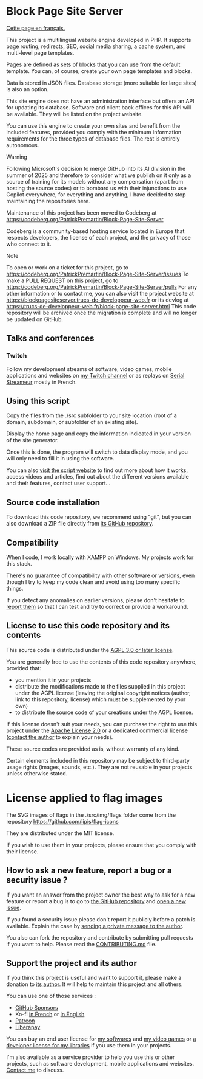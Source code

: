 # Block Page Site Server

[Cette page en français.](LISEZMOI.md)

This project is a multilingual website engine developed in PHP. It supports page routing, redirects, SEO, social media sharing, a cache system, and multi-level page templates.

Pages are defined as sets of blocks that you can use from the default template. You can, of course, create your own page templates and blocks.

Data is stored in JSON files. Database storage (more suitable for large sites) is also an option.

This site engine does not have an administration interface but offers an API for updating its database. Software and client back offices for this API will be available. They will be listed on the project website.

You can use this engine to create your own sites and benefit from the included features, provided you comply with the minimum information requirements for the three types of database files. The rest is entirely autonomous.

> [!WARNING]
> Following Microsoft's decision to merge GitHub into its AI division in the summer of 2025 and therefore to consider what we publish on it only as a source of training for its models without any compensation (apart from hosting the source codes) or to bombard us with their injunctions to use Copilot everywhere, for everything and anything, I have decided to stop maintaining the repositories here.
>
> Maintenance of this project has been moved to Codeberg at https://codeberg.org/PatrickPremartin/Block-Page-Site-Server
>
> Codeberg is a community-based hosting service located in Europe that respects developers, the license of each project, and the privacy of those who connect to it.

> [!NOTE]
> To open or work on a ticket for this project, go to https://codeberg.org/PatrickPremartin/Block-Page-Site-Server/issues
> To make a PULL REQUEST on this project, go to https://codeberg.org/PatrickPremartin/Block-Page-Site-Server/pulls
> For any other information or to contact me, you can also visit the project website at https://blockpagesiteserver.trucs-de-developpeur-web.fr or its devlog at https://trucs-de-developpeur-web.fr/block-page-site-server.html
> This code repository will be archived once the migration is complete and will no longer be updated on GitHub.

## Talks and conferences

### Twitch

Follow my development streams of software, video games, mobile applications and websites on [my Twitch channel](https://www.twitch.tv/patrickpremartin) or as replays on [Serial Streameur](https://serialstreameur.fr) mostly in French.

## Using this script

Copy the files from the ./src subfolder to your site location (root of a domain, subdomain, or subfolder of an existing site).

Display the home page and copy the information indicated in your version of the site generator.

Once this is done, the program will switch to data display mode, and you will only need to fill it in using the software.

You can also [visit the script website](https://blockpagesiteserver.trucs-de-developpeur-web.fr) to find out more about how it works, access videos and articles, find out about the different versions available and their features, contact user support...

## Source code installation

To download this code repository, we recommend using "git", but you can also download a ZIP file directly from [its GitHub repository](https://codeberg.org/PatrickPremartin/Block-Page-Site-Server).

## Compatibility

When I code, I work locally with XAMPP on Windows. My projects work for this stack.

There's no guarantee of compatibility with other software or versions, even though I try to keep my code clean and avoid using too many specific things.

If you detect any anomalies on earlier versions, please don't hesitate to [report them](https://codeberg.org/PatrickPremartin/Block-Page-Site-Server/issues) so that I can test and try to correct or provide a workaround.

## License to use this code repository and its contents

This source code is distributed under the [AGPL 3.0 or later license](https://choosealicense.com/licenses/agpl-3.0/).

You are generally free to use the contents of this code repository anywhere, provided that:
* you mention it in your projects
* distribute the modifications made to the files supplied in this project under the AGPL license (leaving the original copyright notices (author, link to this repository, license) which must be supplemented by your own)
* to distribute the source code of your creations under the AGPL license.

If this license doesn't suit your needs, you can purchase the right to use this project under the [Apache License 2.0](https://choosealicense.com/licenses/apache-2.0/) or a dedicated commercial license ([contact the author](https://trucs-de-developpeur-web.fr/nous-contacter.php) to explain your needs).

These source codes are provided as is, without warranty of any kind.

Certain elements included in this repository may be subject to third-party usage rights (images, sounds, etc.). They are not reusable in your projects unless otherwise stated.

# License applied to flag images

The SVG images of flags in the ./src/img/flags folder come from the repository https://github.com/lipis/flag-icons

They are distributed under the MIT license.

If you wish to use them in your projects, please ensure that you comply with their license.

## How to ask a new feature, report a bug or a security issue ?

If you want an answer from the project owner the best way to ask for a new feature or report a bug is to go to [the GitHub repository](https://codeberg.org/PatrickPremartin/Block-Page-Site-Server) and [open a new issue](https://codeberg.org/PatrickPremartin/Block-Page-Site-Server/issues).

If you found a security issue please don't report it publicly before a patch is available. Explain the case by [sending a private message to the author](https://trucs-de-developpeur-web.fr/nous-contacter.php).

You also can fork the repository and contribute by submitting pull requests if you want to help. Please read the [CONTRIBUTING.md](CONTRIBUTING.md) file.

## Support the project and its author

If you think this project is useful and want to support it, please make a donation to [its author](https://github.com/DeveloppeurPascal). It will help to maintain this project and all others.

You can use one of those services :

* [GitHub Sponsors](https://github.com/sponsors/DeveloppeurPascal)
* Ko-fi [in French](https://ko-fi.com/patrick_premartin_fr) or [in English](https://ko-fi.com/patrick_premartin_en)
* [Patreon](https://www.patreon.com/patrickpremartin)
* [Liberapay](https://liberapay.com/PatrickPremartin)

You can buy an end user license for [my softwares](https://lic.olfsoftware.fr/products.php?lng=en) and [my video games](https://lic.gamolf.fr/products.php?lng=en) or [a developer license for my libraries](https://lic.developpeur-pascal.fr/products.php?lng=en) if you use them in your projects.

I'm also available as a service provider to help you use this or other projects, such as software development, mobile applications and websites. [Contact me](https://vasur.fr/about) to discuss.
